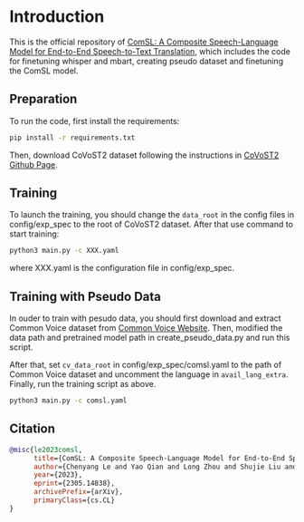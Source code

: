 # Introduction

This is the official repository of [ComSL: A Composite Speech-Language Model for End-to-End Speech-to-Text Translation](https://arxiv.org/abs/2305.14838), which includes the code for finetuning whisper and mbart, creating pseudo dataset and finetuning the ComSL model.

## Preparation

To run the code, first install the requirements:

```bash
pip install -r requirements.txt
```

Then, download CoVoST2 dataset following the instructions in [CoVoST2 Github Page](https://github.com/facebookresearch/covostz).

## Training

To launch the training, you should change the `data_root` in the config files in config/exp_spec to the root of CoVoST2 dataset. After that use command to start training:

```bash
python3 main.py -c XXX.yaml
```

where XXX.yaml is the configuration file in config/exp_spec.

## Training with Pseudo Data

In ouder to train with pesudo data, you should first download and extract Common Voice dataset from [Common Voice Website](https://commonvoice.mozilla.org/en/datasets). Then, modified the data path and pretrained model path in create_pseudo_data.py and run this script.

After that, set `cv_data_root` in config/exp_spec/comsl.yaml to the path of Common Voice dataset and uncomment the language in `avail_lang_extra`. Finally, run the training script as above.

```bash
python3 main.py -c comsl.yaml
```

## Citation

```bibtex
@misc{le2023comsl,
      title={ComSL: A Composite Speech-Language Model for End-to-End Speech-to-Text Translation}, 
      author={Chenyang Le and Yao Qian and Long Zhou and Shujie Liu and Michael Zeng and Xuedong Huang},
      year={2023},
      eprint={2305.14838},
      archivePrefix={arXiv},
      primaryClass={cs.CL}
}
```
